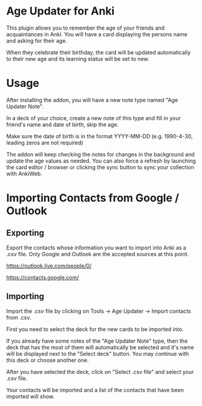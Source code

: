 # Age Updater for Anki

This plugin allows you to remember the age of your friends and acquaintances in Anki.  You will have a card displaying the persons name and asking for their age.

When they celebrate their birthday, the card will be updated automatically to their new age and its learning status will be set to new.




# Usage

After installing the addon, you will have a new note type named "Age Updater Note".

In a deck of your choice, create a new note of this type and fill in your friend's name and date of birth, skip the age.

Make sure the date of birth is in the format YYYY-MM-DD (e.g. 1990-4-30, leading zeros are not required)

The addon will keep checking the notes for changes in the background and update the age values as needed. You can also force a refresh by launching the card editor / browser or clicking the sync button to sync your collection with AnkiWeb. 



# Importing Contacts from Google / Outlook

## Exporting

Export the contacts whose information you want to import into Anki as a .csv file. Only Google and Outlook are the accepted sources at this point. 

https://outlook.live.com/people/0/

https://contacts.google.com/

## Importing

Import the .csv file by clicking on Tools -> Age Updater -> Import contacts from .csv. 

First you need to select the deck for the new cards to be imported into. 

If you already have some notes of the "Age Updater Note" type, then the deck that has the most of them will automatically be selected and it's name will be displayed next to the "Select deck" button. You may continue with this deck or choose another one.

After you have selected the deck, click on "Select .csv file" and select your .csv file. 

Your contacts will be imported and a list of the contacts that have been imported will show.